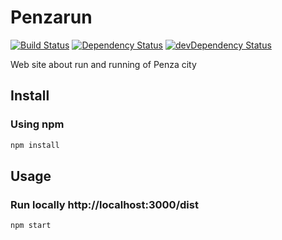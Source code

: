 # Penzarun

[![Build Status](https://travis-ci.org/home-assistant/home-assistant-polymer.svg?branch=master)](https://travis-ci.org/vikshv/penzarun)
[![Dependency Status](https://david-dm.org/vikshv/penzarun.svg?theme=shields.io)](https://david-dm.org/vikshv/penzarun)
[![devDependency Status](https://david-dm.org/vikshv/penzarun/dev-status.svg?theme=shields.io)](https://david-dm.org/vikshv/penzarun#info=devDependencies)

Web site about run and running of Penza city

## Install

### Using npm

```sh
npm install
```

## Usage

### Run locally http://localhost:3000/dist

```sh
npm start
```

